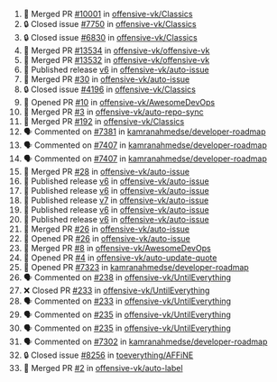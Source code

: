 <!--START_SECTION:activity-->
1. 🎉 Merged PR [#10001](https://github.com/offensive-vk/Classics/pull/10001) in [offensive-vk/Classics](https://github.com/offensive-vk/Classics)
2. 🔒 Closed issue [#7750](https://github.com/offensive-vk/Classics/issues/7750) in [offensive-vk/Classics](https://github.com/offensive-vk/Classics)
3. 🔒 Closed issue [#6830](https://github.com/offensive-vk/Classics/issues/6830) in [offensive-vk/Classics](https://github.com/offensive-vk/Classics)
4. 🎉 Merged PR [#13534](https://github.com/offensive-vk/offensive-vk/pull/13534) in [offensive-vk/offensive-vk](https://github.com/offensive-vk/offensive-vk)
5. 🎉 Merged PR [#13532](https://github.com/offensive-vk/offensive-vk/pull/13532) in [offensive-vk/offensive-vk](https://github.com/offensive-vk/offensive-vk)
6. 🚀 Published release [v6](https://github.com/offensive-vk/auto-issue/releases/tag/v6) in [offensive-vk/auto-issue](https://github.com/offensive-vk/auto-issue)
7. 🎉 Merged PR [#30](https://github.com/offensive-vk/auto-issue/pull/30) in [offensive-vk/auto-issue](https://github.com/offensive-vk/auto-issue)
8. 🔒 Closed issue [#4196](https://github.com/offensive-vk/Classics/issues/4196) in [offensive-vk/Classics](https://github.com/offensive-vk/Classics)
9. 💪 Opened PR [#10](https://github.com/offensive-vk/AwesomeDevOps/pull/10) in [offensive-vk/AwesomeDevOps](https://github.com/offensive-vk/AwesomeDevOps)
10. 🎉 Merged PR [#3](https://github.com/offensive-vk/auto-repo-sync/pull/3) in [offensive-vk/auto-repo-sync](https://github.com/offensive-vk/auto-repo-sync)
11. 🎉 Merged PR [#192](https://github.com/offensive-vk/Classics/pull/192) in [offensive-vk/Classics](https://github.com/offensive-vk/Classics)
12. 🗣 Commented on [#7381](https://github.com/kamranahmedse/developer-roadmap/issues/7381#issuecomment-2406457498) in [kamranahmedse/developer-roadmap](https://github.com/kamranahmedse/developer-roadmap)
13. 🗣 Commented on [#7407](https://github.com/kamranahmedse/developer-roadmap/issues/7407#issuecomment-2406445693) in [kamranahmedse/developer-roadmap](https://github.com/kamranahmedse/developer-roadmap)
14. 🗣 Commented on [#7407](https://github.com/kamranahmedse/developer-roadmap/issues/7407#issuecomment-2406413184) in [kamranahmedse/developer-roadmap](https://github.com/kamranahmedse/developer-roadmap)
15. 🎉 Merged PR [#28](https://github.com/offensive-vk/auto-issue/pull/28) in [offensive-vk/auto-issue](https://github.com/offensive-vk/auto-issue)
16. 🚀 Published release [v6](https://github.com/offensive-vk/auto-issue/releases/tag/v6) in [offensive-vk/auto-issue](https://github.com/offensive-vk/auto-issue)
17. 🚀 Published release [v6](https://github.com/offensive-vk/auto-issue/releases/tag/v6) in [offensive-vk/auto-issue](https://github.com/offensive-vk/auto-issue)
18. 🚀 Published release [v7](https://github.com/offensive-vk/auto-issue/releases/tag/v7) in [offensive-vk/auto-issue](https://github.com/offensive-vk/auto-issue)
19. 🚀 Published release [v6](https://github.com/offensive-vk/auto-issue/releases/tag/v6) in [offensive-vk/auto-issue](https://github.com/offensive-vk/auto-issue)
20. 🚀 Published release [v6](https://github.com/offensive-vk/auto-issue/releases/tag/v6) in [offensive-vk/auto-issue](https://github.com/offensive-vk/auto-issue)
21. 🎉 Merged PR [#26](https://github.com/offensive-vk/auto-issue/pull/26) in [offensive-vk/auto-issue](https://github.com/offensive-vk/auto-issue)
22. 💪 Opened PR [#26](https://github.com/offensive-vk/auto-issue/pull/26) in [offensive-vk/auto-issue](https://github.com/offensive-vk/auto-issue)
23. 🎉 Merged PR [#8](https://github.com/offensive-vk/AwesomeDevOps/pull/8) in [offensive-vk/AwesomeDevOps](https://github.com/offensive-vk/AwesomeDevOps)
24. 💪 Opened PR [#4](https://github.com/offensive-vk/auto-update-quote/pull/4) in [offensive-vk/auto-update-quote](https://github.com/offensive-vk/auto-update-quote)
25. 💪 Opened PR [#7323](https://github.com/kamranahmedse/developer-roadmap/pull/7323) in [kamranahmedse/developer-roadmap](https://github.com/kamranahmedse/developer-roadmap)
26. 🗣 Commented on [#238](https://github.com/offensive-vk/UntilEverything/pull/238#issuecomment-2391660950) in [offensive-vk/UntilEverything](https://github.com/offensive-vk/UntilEverything)
27. ❌ Closed PR [#233](https://github.com/offensive-vk/UntilEverything/pull/233) in [offensive-vk/UntilEverything](https://github.com/offensive-vk/UntilEverything)
28. 🗣 Commented on [#233](https://github.com/offensive-vk/UntilEverything/pull/233#issuecomment-2391653724) in [offensive-vk/UntilEverything](https://github.com/offensive-vk/UntilEverything)
29. 🗣 Commented on [#235](https://github.com/offensive-vk/UntilEverything/pull/235#issuecomment-2391648517) in [offensive-vk/UntilEverything](https://github.com/offensive-vk/UntilEverything)
30. 🗣 Commented on [#235](https://github.com/offensive-vk/UntilEverything/pull/235#issuecomment-2391647614) in [offensive-vk/UntilEverything](https://github.com/offensive-vk/UntilEverything)
31. 🗣 Commented on [#7302](https://github.com/kamranahmedse/developer-roadmap/issues/7302#issuecomment-2391603606) in [kamranahmedse/developer-roadmap](https://github.com/kamranahmedse/developer-roadmap)
32. 🔒 Closed issue [#8256](https://github.com/toeverything/AFFiNE/issues/8256) in [toeverything/AFFiNE](https://github.com/toeverything/AFFiNE)
33. 🎉 Merged PR [#2](https://github.com/offensive-vk/auto-label/pull/2) in [offensive-vk/auto-label](https://github.com/offensive-vk/auto-label)
<!--END_SECTION:activity-->
